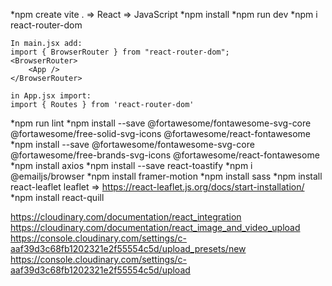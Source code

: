 *npm create vite . => React => JavaScript
*npm install
*npm run dev
*npm i react-router-dom

    In main.jsx add:
    import { BrowserRouter } from "react-router-dom";
    <BrowserRouter>
        <App />
    </BrowserRouter> 

    in App.jsx import:
    import { Routes } from 'react-router-dom'
*npm run lint
*npm install --save @fortawesome/fontawesome-svg-core @fortawesome/free-solid-svg-icons @fortawesome/react-fontawesome
*npm install --save @fortawesome/fontawesome-svg-core @fortawesome/free-brands-svg-icons @fortawesome/react-fontawesome
*npm install axios
*npm install --save react-toastify
*npm i @emailjs/browser
*npm install framer-motion
*npm install sass
*npm install react-leaflet leaflet => https://react-leaflet.js.org/docs/start-installation/
*npm install react-quill

https://cloudinary.com/documentation/react_integration
https://cloudinary.com/documentation/react_image_and_video_upload
https://console.cloudinary.com/settings/c-aaf39d3c68fb1202321e2f55554c5d/upload_presets/new
https://console.cloudinary.com/settings/c-aaf39d3c68fb1202321e2f55554c5d/upload